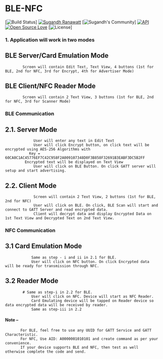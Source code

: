 # BLE-NFC

[![Build Status](https://travis-ci.org/amitshekhariitbhu/Fast-Android-Networking.svg?branch=master)]
[![Sugandh Ranawatt](https://img.shields.io/badge/sugandh's-opensource-blue.svg)](https://github.com/Ranawatt)
[![Sugandh's Community](https://img.shields.io/badge/join-community-blue.svg)]
[![API](https://img.shields.io/badge/API-19%2B-brightgreen.svg?style=flat)](https://android-arsenal.com/api?level=19)
[![Open Source Love](https://badges.frapsoft.com/os/v1/open-source.svg?v=102)](https://opensource.org/licenses/Apache-2.0)
[![License](https://img.shields.io/badge/license-Apache%202.0-blue.svg)]



### 1. Application will work in two modes
  ## 	BLE Server/Card Emulation Mode
            Screen will contain Edit Text, Text View, 4 buttons (1st for BLE, 2nd for NFC, 3rd for Encrypt, 4th for Advertiser Mode)
  ##    BLE Client/NFC Reader Mode
            Screen will contain 2 Text View, 3 buttons (1st for BLE, 2nd for NFC, 3rd for Scanner Mode)
	
###     BLE Communication	
   ##       2.1. Server Mode
                 User will enter any text in Edit Text
                 User will click Encrypt button, on click text will be encrypted using AES-256 Algorithms with
			   Key = 60CA0C1AC45776EF7C42C958F2A009107348D0F3B858F32691B3EABF3DC5B2FF
		     Encrypted text will be displayed on Text View
                 User will click on BLE Button. On click GATT server will setup and start advertising.
	
   ##       2.2. Client Mode
                 Screen will contain 2 Text View, 2 buttons (1st for BLE, 2nd for NFC)
                 User will click on BLE. On click, BLE Scan will start and connect to GATT Server and read encrypted data.
                 Client will decrypt data and display Encrypted Data on 1st Text View and Decrypted Text on 2nd Text View.
	
###     NFC Communication

   ##       3.1 Card Emulation Mode
                Same as step - i and ii in 2.1 for BLE.
                User will click on NFC button. On click Encrypted data will be ready for transmission through NFC.

   ##       3.2 Reader Mode
   
       	    # Same as step-i in 2.2 for BLE.
                User will click on NFC. Device will start as NFC Reader.
                Card Emulating device will be tapped on Reader device so data encrypted data will be received by reader.
                Same as step-iii in 2.2


####   Note – 
           For BLE, feel free to use any UUID for GATT Service and GATT Characteristic.
           For NFC, Use AID: A0000001010101 and create command as per your convenience.
           If your device supports BLE and NFC, then test as well otherwise complete the code and send.
